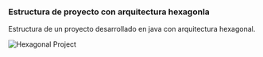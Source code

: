### Estructura de proyecto con arquitectura hexagonla
Estructura de un proyecto desarrollado en java con arquitectura hexagonal.

![Hexagonal Project](/documentation/imagenes/hexagonal-project.png "Hexagonal Project")

